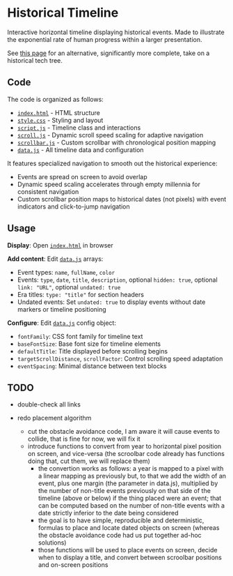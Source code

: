 # Historical Timeline

Interactive horizontal timeline displaying historical events.
Made to illustrate the exponential rate of human progress within a larger presentation.

See [this page](https://www.historicaltechtree.com/) for an alternative, significantly more complete, take on a historical tech tree.

## Code

The code is organized as follows:
- [`index.html`](index.html) - HTML structure
- [`style.css`](style.css) - Styling and layout  
- [`script.js`](script.js) - Timeline class and interactions
- [`scroll.js`](scroll.js) - Dynamic scroll speed scaling for adaptive navigation
- [`scrollbar.js`](scrollbar.js) - Custom scrollbar with chronological position mapping
- [`data.js`](data.js) - All timeline data and configuration

It features specialized navigation to smooth out the historical experience:
- Events are spread on screen to avoid overlap
- Dynamic speed scaling accelerates through empty millennia for consistent navigation
- Custom scrollbar position maps to historical dates (not pixels) with event indicators and click-to-jump navigation

## Usage

**Display**: Open [`index.html`](index.html) in browser

**Add content**: Edit [`data.js`](data.js) arrays:
- Event types: `name`, `fullName`, `color`
- Events: `type`, `date`, `title`, `description`, optional `hidden: true`, optional `link: "URL"`, optional `undated: true`
- Era titles: `type: "title"` for section headers
- Undated events: Set `undated: true` to display events without date markers or timeline positioning

**Configure**: Edit [`data.js`](data.js) config object:
- `fontFamily`: CSS font family for timeline text
- `baseFontSize`: Base font size for timeline elements
- `defaultTitle`: Title displayed before scrolling begins
- `targetScrollDistance`, `scrollFactor`: Control scrolling speed adaptation
- `eventSpacing`: Minimal distance between text blocks

## TODO

* double-check all links

* redo placement algorithm
  * cut the obstacle avoidance code, I am aware it will cause events to collide, that is fine for now, we will fix it
  * introduce functions to convert from year to horizontal pixel position on screen, and vice-versa (the scroolbar code already has functions doing that, cut them, we will replace them)
    * the convertion works as follows:
      a year is mapped to a pixel with a linear mapping as previously
      but, to that we add the width of an event, plus one margin (the parameter in data.js), multiplied by the number of non-title events previously on that side of the timeline (above or below) if the thing placed were an event; that can be computed based on the number of non-title events with a date strictly inferior to the date being considered
    * the goal is to have simple, reproducible and deterministic, formulas to place and locate dated objects on screen (whereas the obstacle avoidance code had us put together ad-hoc solutions)
    * those functions will be used to place events on screen, decide when to display a title, and convert between scroolbar positions and on-screen positions